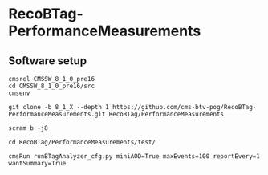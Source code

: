 # RecoBTag-PerformanceMeasurements

## Software setup

```
cmsrel CMSSW_8_1_0_pre16
cd CMSSW_8_1_0_pre16/src
cmsenv

git clone -b 8_1_X --depth 1 https://github.com/cms-btv-pog/RecoBTag-PerformanceMeasurements.git RecoBTag/PerformanceMeasurements

scram b -j8

cd RecoBTag/PerformanceMeasurements/test/

cmsRun runBTagAnalyzer_cfg.py miniAOD=True maxEvents=100 reportEvery=1 wantSummary=True
```

